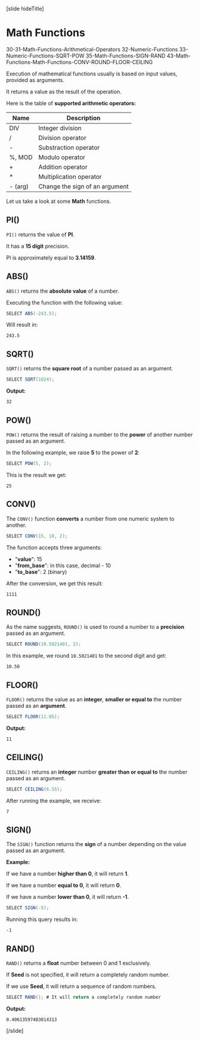 [slide hideTitle]

# Math Functions

30-31-Math-Functions-Arithmetical-Operators
32-Numeric-Functions
33-Numeric-Functions-SQRT-POW
35-Math-Functions-SIGN-RAND
43-Math-Functions-Math-Functions-CONV-ROUND-FLOOR-CEILING

Execution of mathematical functions usually is based on input values, provided as arguments.

It returns a value as the result of the operation.

Here is the table of **supported arithmetic operators:**

| **Name** | **Description** |
| --- | --- |
| DIV | Integer division |
| / | Division operator |
| - | Substraction operator |
| %, MOD | Modulo operator |
| + | Addition operator |
| * | Multiplication operator | 
| - (arg) | Change the sign of an argument |

Let us take a look at some **Math** functions.

## PI()

`PI()` returns the value of **PI**.

It has a **15 digit** precision.

PI is approximately equal to **3.14159**.

## ABS()

`ABS()` returns the **absolute value** of a number.

Executing the function with the following value:

``` java
SELECT ABS(-243.5);
```

Will result in:

```
243.5
```

## SQRT()

`SQRT()` returns the **square root** of a number passed as an argument.

``` java
SELECT SQRT(1024);
```

**Output:**

```
32
```

## POW()

`POW()` returns the result of raising a number to the **power** of another number passed as an argument.

In the following example, we raise **5** to the power of **2**:

``` java
SELECT POW(5, 2);
```

This is the result we get:

```
25
```

## CONV()

The `CONV()` function **converts** a number from one numeric system to another.

``` java
SELECT CONV(15, 10, 2); 
```

The function accepts three arguments:

- "**value**": 15
- "**from_base**": in this case, decimal - 10
- "**to_base**": 2 (binary)

After the conversion, we get this result:

```
1111
```

## ROUND()

As the name suggests, `ROUND()` is used to round a number to a **precision** passed as an argument.

``` java
SELECT ROUND(10.5021401, 2); 
```

In this example, we round `10.5021401` to the second digit and get:

```
10.50
```

## FLOOR()

`FLOOR()` returns the value as an **integer**, **smaller or equal to** the number passed as an **argument**.

``` java
SELECT FLOOR(11.85);
```

**Output:**

```
11
```

## CEILING()

`CEILING()` returns an **integer** number **greater than or equal to** the number passed as an argument.

``` java
SELECT CEILING(6.55);
```

After running the example, we receive:

```
7
```

## SIGN()

The `SIGN()` function returns the **sign** of a number depending on the value passed as an argument.

**Example:**

If we have a number **higher than 0**, it will return **1**.

If we have a number **equal to 0**, it will return **0**.

If we have a number **lower than 0**, it will return **-1**.

``` java
SELECT SIGN(-5);
```

Running this query results in:

```
-1
```

## RAND()

`RAND()` returns a **float** number between 0 and 1 exclusively.

If **Seed** is not specified, it will return a completely random number. 

If we use **Seed**, it will return a sequence of random numbers.

``` java
SELECT RAND(); # It will return a completely random number
```

**Output:**

```
0.40613597483014313
```

[/slide]

